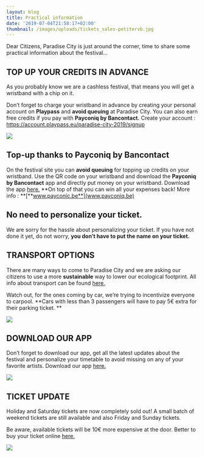 ```yaml
---
layout: blog
title: Practical information
date: '2019-07-04T21:58:17+02:00'
thumbnail: /images/uploads/tickets_sales-petitervb.jpg
---
```

Dear Citizens, Paradise City is just around the corner, time to share some practical information about the festival...

## TOP UP YOUR CREDITS IN ADVANCE

As you probably know we are a cashless festival, that means you will get a wristband with a chip on it.

Don’t forget to charge your wristband in advance by creating your personal account on **Playpass** and **avoid queuing** at Paradise City. You can also earn free credits if you pay with **Payconiq by Bancontact.**
Create your account : <https://account.playpass.eu/paradise-city-2019/signup>

![](/images/uploads/payconiq1website.jpg)

## Top-up thanks to Payconiq by Bancontact

On the festival site you can **avoid queuing** for topping up credits on your wristband. Use the QR code on your wristband and download the **Payconiq by Bancontact** app and directly put money on your wristband. Download the app [here.](https://paradisecity.be/news/download-the-payconiq-app-and-get-some-major-advantages/)
**On top of that you can win all your expenses back! More info : **[**www.payconic.be**](www.payconiq.be)

## No need to personalize your ticket.

We are sorry for the hassle about personalizing your ticket. If you have not done it yet, do not worry, **you don’t have to put the name on your ticket.**

## TRANSPORT OPTIONS

There are many ways to come to Paradise City and we are asking our citizens to use a more **sustainable** way to lower our ecological footprint.
All info about transport can be found [here.](https://paradisecity.be/transport)

Watch out, for the ones coming by car, we’re trying to incentivize everyone to carpool. **Cars with less than 3 passengers will have to pay 5€ extra for their parking ticket. **

![](/images/uploads/buswebsite.jpg)

## DOWNLOAD OUR APP

Don’t forget to download our app, get all the latest updates about the festival and personalize your timetable to avoid missing on any of your favorite artists. Download our app [here.](https://paradisecity.be/news/paradise-city-app/)

![](/images/uploads/square_app-–-2-copie.jpg)

## TICKET UPDATE

Holiday and Saturday tickets are now completely sold out! 
A small batch of weekend tickets are still available and also Friday and Sunday tickets. 

Be aware, available tickets will be 10€ more expensive at the door. Better to buy your ticket online [here.](https://shop.paylogic.com/124808/17501/tickets)

![](/images/uploads/tickets-sales-1-–-6-copie.jpg)

